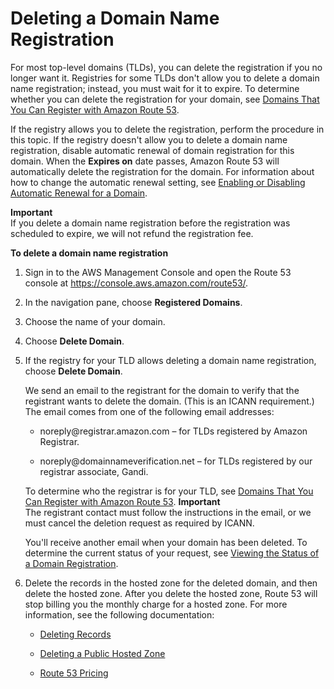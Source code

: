 # Deleting a Domain Name Registration<a name="domain-delete"></a>

For most top\-level domains \(TLDs\), you can delete the registration if you no longer want it\. Registries for some TLDs don't allow you to delete a domain name registration; instead, you must wait for it to expire\. To determine whether you can delete the registration for your domain, see [Domains That You Can Register with Amazon Route 53](registrar-tld-list.md)\.

If the registry allows you to delete the registration, perform the procedure in this topic\. If the registry doesn't allow you to delete a domain name registration, disable automatic renewal of domain registration for this domain\. When the **Expires on** date passes, Amazon Route 53 will automatically delete the registration for the domain\. For information about how to change the automatic renewal setting, see [Enabling or Disabling Automatic Renewal for a Domain](domain-enable-disable-auto-renewal.md)\.

**Important**  
If you delete a domain name registration before the registration was scheduled to expire, we will not refund the registration fee\. 

**To delete a domain name registration**

1. Sign in to the AWS Management Console and open the Route 53 console at [https://console\.aws\.amazon\.com/route53/](https://console.aws.amazon.com/route53/)\.

1. In the navigation pane, choose **Registered Domains**\.

1. Choose the name of your domain\.

1. Choose **Delete Domain**\.

1. If the registry for your TLD allows deleting a domain name registration, choose **Delete Domain**\.

   We send an email to the registrant for the domain to verify that the registrant wants to delete the domain\. \(This is an ICANN requirement\.\) The email comes from one of the following email addresses:

   + noreply@registrar\.amazon\.com – for TLDs registered by Amazon Registrar\.

   + noreply@domainnameverification\.net – for TLDs registered by our registrar associate, Gandi\.

   To determine who the registrar is for your TLD, see [Domains That You Can Register with Amazon Route 53](registrar-tld-list.md)\.
**Important**  
The registrant contact must follow the instructions in the email, or we must cancel the deletion request as required by ICANN\.

   You'll receive another email when your domain has been deleted\. To determine the current status of your request, see [Viewing the Status of a Domain Registration](domain-view-status.md)\.

1. Delete the records in the hosted zone for the deleted domain, and then delete the hosted zone\. After you delete the hosted zone, Route 53 will stop billing you the monthly charge for a hosted zone\. For more information, see the following documentation:

   + [Deleting Records](resource-record-sets-deleting.md)

   + [Deleting a Public Hosted Zone](DeleteHostedZone.md)

   + [Route 53 Pricing](https://aws.amazon.com/route53/pricing)